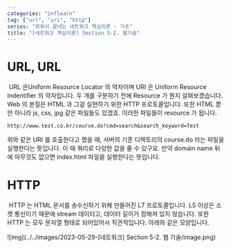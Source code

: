 ```yaml
---
categories: "inflearn"
tag: ["url", "uri", "http"]
series: "외워서 끝내는 네트워크 핵심이론 - 기초"
title: "[네트워크 핵심이론] Section 5-2. 웹기술"
---
```



# URL, URL

​	URL 은Uniform Resource Locator 의 약자이며 URI 은 Uniform Resource Indentifier 의 약자입니다. 두 개를 구분하기 전에 Resource 가 뭔지 살펴보겠습니다. Web 의 본질은 HTML 과 그걸 실현하기 위한 HTTP 프로토콜입니다. 또한 HTML 뿐만 아니라 js, css, jpg 같은 파일들도 있겠죠. 이러한 파일들이 resource 가 됩니다.

```
http://www.test.co.kr/course.do?cmd=search&search_keyword=Test
```

위와 같은 URI 를 호출한다고 했을 때, 서버의 기준 디렉토리의 course.do 라는 파일을 실행한다는 뜻입니다. 이 때 쿼리로 다양한 값을 줄 수 있구요. 만약 domain name 뒤에 아무것도 없으면 index.html 파일을 실행한다는 뜻입니다.



# HTTP

​	HTTP 는 HTML 문서를 송수신하기 위해 만들어진 L7 프로토콜입니다. L5 이상은 소켓 통신이기 때문에 stream 데이터고, 데이터 길이가 정해져 있지 않습니다. 또한 HTTP 는 모두 문자열 형태로 되어있어서 직관적입니다. 아래와 같은 모양입니다.

![img](../../images/2023-05-29-[네트워크] Section 5-2. 웹 기술/image.png)

